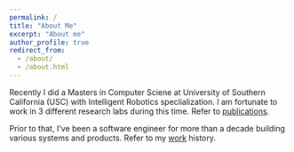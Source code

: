 ```yaml
---
permalink: /
title: "About Me"
excerpt: "About me"
author_profile: true
redirect_from: 
  - /about/
  - /about.html
---
```


Recently I did a Masters in Computer Sciene at University of Southern California (USC) with Intelligent Robotics speclialization. I am fortunate to work in 3 different research labs during this time. Refer to [publications](https://pradeepkadubandi.github.io/publications/).

Prior to that, I've been a software engineer for more than a decade building various systems and products.
Refer to my [work](https://pradeepkadubandi.github.io/cv/) history.